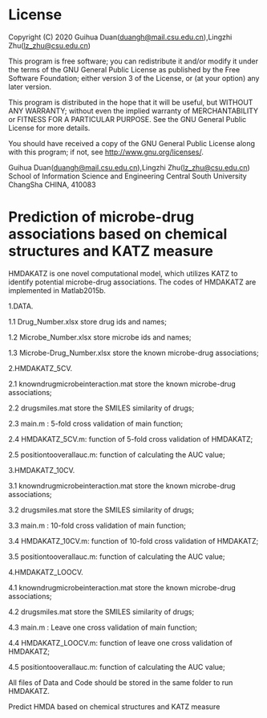 License
=========

Copyright (C) 2020 Guihua Duan(duangh@mail.csu.edu.cn),Lingzhi Zhu(lz_zhu@csu.edu.cn)

This program is free software; you can redistribute it and/or modify it under the terms of the GNU General Public License as published by the Free Software Foundation; either version 3 of the License, or (at your option) any later version.

This program is distributed in the hope that it will be useful, but WITHOUT ANY WARRANTY; without even the implied warranty of MERCHANTABILITY or FITNESS FOR A PARTICULAR PURPOSE.  See the GNU General Public License for more details.

You should have received a copy of the GNU General Public License along with this program; if not, see <http://www.gnu.org/licenses/>.

Guihua Duan(duangh@mail.csu.edu.cn),Lingzhi Zhu(lz_zhu@csu.edu.cn)
School of Information Science and Engineering
Central South University
ChangSha
CHINA, 410083


Prediction of microbe-drug associations based on chemical structures and KATZ measure
=================
HMDAKATZ is one novel computational model, which utilizes KATZ to identify potential microbe-drug associations. The codes of HMDAKATZ are implemented in Matlab2015b.

1.DATA.

1.1 Drug_Number.xlsx store drug ids and names;

1.2 Microbe_Number.xlsx store microbe ids and names;

1.3 Microbe-Drug_Number.xlsx store the known microbe-drug associations;


2.HMDAKATZ_5CV.

2.1 knowndrugmicrobeinteraction.mat store the known microbe-drug associations;

2.2 drugsmiles.mat store the SMILES similarity of drugs;

2.3 main.m : 5-fold cross validation of main function;

2.4 HMDAKATZ_5CV.m: function of 5-fold cross validation of HMDAKATZ; 

2.5 positiontooverallauc.m: function of calculating the AUC value; 

3.HMDAKATZ_10CV.

3.1 knowndrugmicrobeinteraction.mat store the known microbe-drug associations;

3.2 drugsmiles.mat store the SMILES similarity of drugs;

3.3 main.m : 10-fold cross validation of main function;

3.4 HMDAKATZ_10CV.m: function of 10-fold cross validation of HMDAKATZ; 

3.5 positiontooverallauc.m: function of calculating the AUC value; 

4.HMDAKATZ_LOOCV.

4.1 knowndrugmicrobeinteraction.mat store the known microbe-drug associations;

4.2 drugsmiles.mat store the SMILES similarity of drugs;

4.3 main.m : Leave one cross validation of main function;

4.4 HMDAKATZ_LOOCV.m: function of leave one cross validation of HMDAKATZ; 

4.5 positiontooverallauc.m: function of calculating the AUC value; 

All files of Data and Code should be stored in the same folder to run HMDAKATZ.

Predict HMDA based on chemical structures and KATZ measure
